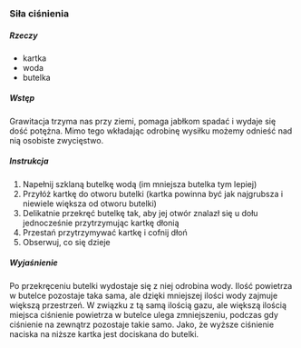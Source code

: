 ### Siła ciśnienia
##### Rzeczy
- kartka
- woda
- butelka
##### Wstęp 
Grawitacja trzyma nas przy ziemi, pomaga jabłkom spadać i wydaje się dość potężna. Mimo tego wkładając odrobinę wysiłku możemy odnieść nad nią osobiste zwycięstwo.
##### Instrukcja
1. Napełnij szklaną butelkę wodą (im mniejsza butelka tym lepiej)
2. Przyłóż kartkę do otworu butelki (kartka powinna być jak najgrubsza i niewiele większa od otworu butelki)
3. Delikatnie przekręć butelkę tak, aby jej otwór znalazł się u dołu jednocześnie przytrzymując kartkę dłonią
4. Przestań przytrzymywać kartkę i cofnij dłoń
5. Obserwuj, co się dzieje
##### Wyjaśnienie
Po przekręceniu butelki wydostaje się z niej odrobina wody. Ilość powietrza w butelce pozostaje taka sama, ale dzięki mniejszej ilości wody zajmuje większą przestrzeń. W związku z tą samą ilością gazu, ale większą ilością miejsca ciśnienie powietrza w butelce ulega zmniejszeniu, podczas gdy ciśnienie na zewnątrz pozostaje takie samo. Jako, że wyższe ciśnienie naciska na niższe kartka jest dociskana do butelki.
